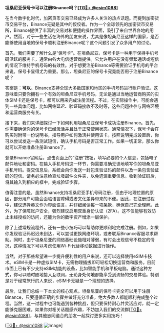 **坦桑尼亚保号卡可以注册Binance吗？[[TG💪+ @esim1088](https://t.me/s/esim1088)]**

在当今数字化时代，加密货币交易已经成为许多人关注的热点话题。而提到加密货币交易平台，Binance无疑是其中的佼佼者。作为一个全球领先的加密货币交易所，Binance提供了丰富的交易对和便捷的操作界面，吸引了来自世界各地的用户。然而，对于一些生活在海外的朋友来说，尤其是像坦桑尼亚这样的国家，是否能够使用当地的保号卡顺利注册Binance呢？这个问题引发了众多用户的讨论。

首先，我们需要了解什么是“保号卡”。在坦桑尼亚，保号卡是一种用于保持手机号码活跃的服务卡，通常由各大电信运营商提供。它允许用户在没有频繁通话或短信的情况下维持手机号码的有效性。对于想要注册Binance等需要验证手机号的平台来说，保号卡显得尤为重要。那么，坦桑尼亚的保号卡究竟能否用于注册Binance呢？

答案是：**可以**。Binance支持全球大多数国家和地区的手机号码进行账户验证。这意味着只要你拥有一个有效的坦桑尼亚手机号码，无论是通过当地运营商购买的实体SIM卡还是保号卡，都可以用来完成注册流程。不过，在实际操作中，可能会遇到一些具体问题，比如网络延迟、验证码接收不及时等，这些问题往往与网络环境和运营商服务有关。

接下来，我们来详细探讨一下如何利用坦桑尼亚保号卡成功注册Binance。首先，你需要确保你的保号卡已经激活并且处于正常使用状态。通常情况下，保号卡会在购买时附带一份说明书，指导用户如何激活并使用该卡。按照说明完成设置后，你可以尝试发送一条测试短信，确认手机号码是否正常工作。如果一切正常，那么你就可以开始准备注册Binance了。

登录Binance官网后，点击页面上的“注册”按钮，填写必要的个人信息，包括电子邮件地址和密码。在输入手机号码这一环节，你需要准确无误地填写你的坦桑尼亚手机号码。提交信息后，系统会向你发送一封包含验证码的邮件以及一条包含验证码的短信。请务必注意检查垃圾邮件文件夹，以免遗漏重要信息。收到验证码后，将其输入到相应的框中，完成验证步骤。

值得注意的是，虽然Binance支持坦桑尼亚手机号码注册，但由于地理位置的原因，部分用户可能会面临语言障碍或者文化差异带来的不便。因此，在注册过程中，建议选择英文作为界面语言，并仔细阅读每一项条款，确保自己完全理解。此外，为了保障账户安全，强烈建议启用双重身份认证（2FA）。这不仅能够有效防止未经授权的访问，还能为你的数字资产增添一层保护。

除了上述常规流程外，还有一些小技巧可以帮助你更顺利地完成注册。例如，如果你发现验证码迟迟未到达，可以尝试更换网络环境，或者联系Binance客服寻求帮助。同时，由于坦桑尼亚的网络基础设施相对薄弱，有时会出现信号不稳定的情况，这种情况下可以考虑使用Wi-Fi代替移动数据进行操作。

当然，对于那些希望进一步提升便利性的用户来说，还可以选择使用eSIM卡技术。eSIM卡是一种虚拟SIM卡，无需物理插拔即可轻松切换运营商和服务。目前市面上已有不少支持eSIM功能的设备，比如智能手机和平板电脑。通过这种方式，你可以随时随地接入互联网，无论身处何地都能享受到流畅的交易体验。特别是对于经常旅行的人来说，eSIM卡无疑是一个理想的选择。

最后，让我们总结一下本文的核心观点。坦桑尼亚的保号卡完全可以用于注册Binance，只要遵循正确的步骤并做好充分准备，绝大多数人都能顺利完成整个过程。当然，这一过程中也可能遇到各种挑战，但只要保持耐心并灵活应对，就一定能够克服困难。如果你对相关话题感兴趣，不妨加入我们的交流群[[TG💪+ @esim1088](https://t.me/s/esim1088)]，与其他志同道合的朋友一起探讨更多实用技巧！

[[TG💪+ @esim1088](https://t.me/s/esim1088) ![Image](https://i.postimg.cc/4NQfJmqS/Snipaste-2025-05-13-00-14-12.png)]